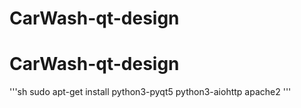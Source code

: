 # CarWash-qt-design
# CarWash-qt-design

'''sh
sudo apt-get install python3-pyqt5 python3-aiohttp apache2
'''